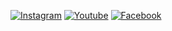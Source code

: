 [![Instagram](https://user-images.githubusercontent.com/96352499/217493357-24fc0189-6cd2-4b96-a2da-801a9cf00c14.png)](https://osdragisamisovic.edu.rs/)
[![Youtube](https://user-images.githubusercontent.com/96352499/217493380-4971a232-8e41-4ca6-bf62-28ac36b79a76.png)](https://osdragisamisovic.edu.rs/)
[![Facebook](https://user-images.githubusercontent.com/96352499/217493406-0434b2ad-7e9c-4b2b-9fb1-7ca393096e0d.png)](https://osdragisamisovic.edu.rs/)
